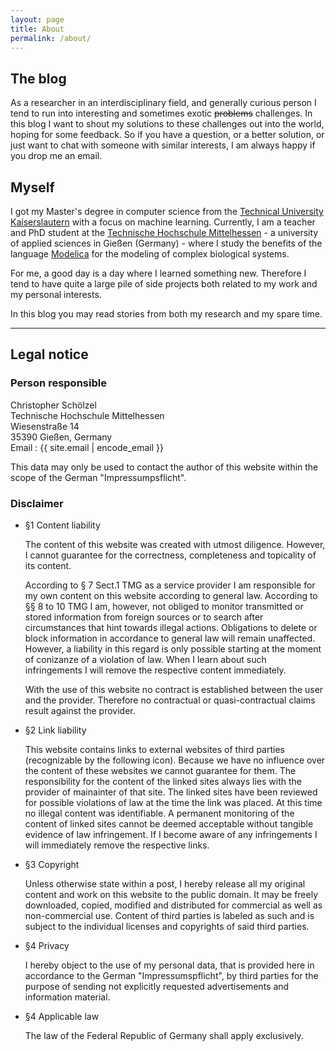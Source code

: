 ```yaml
---
layout: page
title: About
permalink: /about/
---
```


## The blog

As a researcher in an interdisciplinary field, and generally curious person I tend to run into interesting and sometimes exotic <del>problems</del> challenges.
In this blog I want to shout my solutions to these challenges out into the world, hoping for some feedback.
So if you have a question, or a better solution, or just want to chat with someone with similar interests, I am always happy if you drop me an email.

## Myself

I got my Master's degree in computer science from the [Technical University Kaiserslautern](https://www.uni-kl.de/startseite/) with a focus on machine learning.
Currently, I am a teacher and PhD student at the [Technische Hochschule Mittelhessen](http://thm.de) - a university of applied sciences in Gießen (Germany) - where I study the benefits of the language [Modelica](http://modelica.org/) for the modeling of complex biological systems.

For me, a good day is a day where I learned something new.
Therefore I tend to have quite a large pile of side projects both related to my work and my personal interests.

In this blog you may read stories from both my research and my spare time.

---

## Legal notice

### Person responsible

Christopher Schölzel<br/>
Technische Hochschule Mittelhessen<br/>
Wiesenstraße 14<br/>
35390 Gießen, Germany<br/>
Email : <span id="mail">{{ site.email | encode_email }}</span>
<script type="text/javascript">mail.innerText=unescape(mail.innerText)</script>

This data may only be used to contact the author of this website within the scope of the German "Impressumpsflicht".

### Disclaimer

- §1 Content liability

    The content of this website was created with utmost diligence.
    However, I cannot guarantee for the correctness, completeness and topicality of its content.

    According to § 7 Sect.1 TMG as a service provider I am responsible for my own content on this website according to general law.
    According to §§ 8 to 10 TMG I am, however, not obliged to monitor transmitted or stored information from foreign sources or to search after circumstances that hint towards illegal actions.
    Obligations to delete or block information in accordance to general law will remain unaffected.
    However, a liability in this regard is only possible starting at the moment of conizanze of a violation of law.
    When I learn about such infringements I will remove the respective content immediately.

    With the use of this website no contract is established between the user and the provider.
    Therefore no contractual or quasi-contractual claims result against the provider.

- §2 Link liability

    This website contains links to external websites of third parties (recognizable by the following icon).
    Because we have no influence over the content of these websites we cannot guarantee for them.
    The responsibility for the content of the linked sites always lies with the provider of mainainter of that site.
    The linked sites have been reviewed for possible violations of law at the time the link was placed.
    At this time no illegal content was identifiable.
    A permanent monitoring of the content of linked sites cannot be deemed acceptable without tangible evidence of law infringement.
    If I become aware of any infringements I will immediately remove the respective links.

- §3 Copyright

    Unless otherwise state within a post, I hereby release all my original content and work on this website to the public domain.
    It may be freely downloaded, copied, modified and distributed for commercial as well as non-commercial use.
    Content of third parties is labeled as such and is subject to the individual licenses and copyrights of said third parties.

- §4 Privacy

    I hereby object to the use of my personal data, that is provided here in accordance to the German "Impressumspflicht", by third parties for the purpose of sending not explicitly requested advertisements and information material.

- §4 Applicable law

    The law of the Federal Republic of Germany shall apply exclusively.
